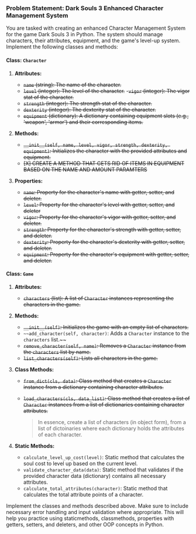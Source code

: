### Problem Statement: Dark Souls 3 Enhanced Character Management System

You are tasked with creating an enhanced Character Management System for the game Dark Souls 3 in Python. The system should manage characters, their attributes, equipment, and the game's level-up system. Implement the following classes and methods:

#### Class: `Character`

1. **Attributes:**
   - ~~`name` (string): The name of the character.~~
   - ~~`level` (integer): The level of the character.~~
   -~~`vigor` (integer): The vigor stat of the character.~~
   - ~~`strength` (integer): The strength stat of the character.~~
   - ~~`dexterity` (integer): The dexterity stat of the character.~~
   - ~~`equipment` (dictionary): A dictionary containing equipment slots (e.g., 'weapon', 'armor') and their corresponding items.~~

2. **Methods:**
   - ~~`__init__(self, name, level, vigor, strength, dexterity, equipment)`: Initializes the character with the provided attributes and equipment.~~
   - ~~[X] CREATE A METHOD THAT GETS RID OF ITEMS IN EQUIPMENT BASED ON THE NAME AND AMOUNT PARAMTERS~~
   
3. **Properties:**
   - ~~`name`: Property for the character's name with getter, setter, and deleter.~~
   - ~~`level`: Property for the character's level with getter, setter, and deleter~~ 
   - ~~`vigor`: Property for the character's vigor with getter, setter, and deleter.~~
   - ~~`strength`: Property for the character's strength with getter, setter, and deleter.~~
   - ~~`dexterity`: Property for the character's dexterity with getter, setter, and deleter.~~
   - ~~`equipment`: Property for the character's equipment with getter, setter, and deleter.~~

#### Class: `Game`

1. **Attributes:**
   - ~~`characters` (list): A list of `Character` instances representing the characters in the game.~~

2. **Methods:**
   - ~~`__init__(self)`: Initializes the game with an empty list of characters.~~
   - `~~add_character(self, character)`: Adds a `Character` instance to the `characters` list.~~
   - ~~`remove_character(self, name)`: Removes a `Character` instance from the `characters` list by name.~~
   - ~~`list_characters(self)`: Lists all characters in the game.~~

3. **Class Methods:**
   - ~~`from_dict(cls, data)`: Class method that creates a `Character` instance from a dictionary containing character attributes.~~
   - ~~`load_characters(cls, data_list)`: Class method that creates a list of `Character` instances from a list of dictionaries containing character attributes.~~

      > In essence, create a list of characters (in object form), from a list of dictoinaries where each dictionary holds the attributes of each character.

4. **Static Methods:**
   - `calculate_level_up_cost(level)`: Static method that calculates the soul cost to level up based on the current level.
   - `validate_character_data(data)`: Static method that validates if the provided character data (dictionary) contains all necessary attributes.
   - `calculate_total_attributes(character)`: Static method that calculates the total attribute points of a character.

Implement the classes and methods described above. Make sure to include necessary error handling and input validation where appropriate. This will help you practice using staticmethods, classmethods, properties with getters, setters, and deleters, and other OOP concepts in Python.

